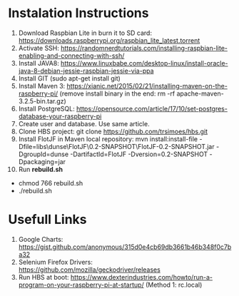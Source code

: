 # Instalation Instructions
1. Download Raspbian Lite in burn it to SD card: https://downloads.raspberrypi.org/raspbian_lite_latest.torrent
2. Activate SSH: https://randomnerdtutorials.com/installing-raspbian-lite-enabling-and-connecting-with-ssh/
3. Install JAVA8: https://www.linuxbabe.com/desktop-linux/install-oracle-java-8-debian-jessie-raspbian-jessie-via-ppa
4. Install GIT (sudo apt-get install git)
5. Install Maven 3: https://xianic.net/2015/02/21/installing-maven-on-the-raspberry-pi/ (remove install binary in the end: rm -rf apache-maven-3.2.5-bin.tar.gz)
6. Install PostgreSQL: https://opensource.com/article/17/10/set-postgres-database-your-raspberry-pi
7. Create user and database. Use same article.
8. Clone HBS project: git clone https://github.com/trsimoes/hbs.git
9. Install FlotJF in Maven local repository: mvn install:install-file -Dfile=libs\dunse\FlotJF\0.2-SNAPSHOT\FlotJF-0.2-SNAPSHOT.jar -DgroupId=dunse -DartifactId=FlotJF -Dversion=0.2-SNAPSHOT -Dpackaging=jar
10. Run **rebuild.sh**
* chmod 766 rebuild.sh
* ./rebuild.sh

# Usefull Links
1. Google Charts: https://gist.github.com/anonymous/315d0e4cb69db3661b46b348f0c7ba32
2. Selenium Firefox Drivers: https://github.com/mozilla/geckodriver/releases
3. Run HBS at boot: https://www.dexterindustries.com/howto/run-a-program-on-your-raspberry-pi-at-startup/ (Method 1: rc.local)
